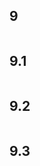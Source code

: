 
## 9  
 ```{include} ./9/9.md
 ``` 

## 9.1  
 ```{include} ./9/9.1.md
 ``` 

## 9.2  
 ```{include} ./9/9.2.md
 ``` 

## 9.3  
 ```{include} ./9/9.3.md
 ``` 
